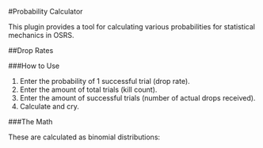 #Probability Calculator

This plugin provides a tool for calculating various probabilities for statistical mechanics in OSRS.

##Drop Rates

###How to Use

1. Enter the probability of 1 successful trial (drop rate).
2. Enter the amount of total trials (kill count).
3. Enter the amount of successful trials (number of actual drops received).
4. Calculate and cry.

###The Math

These are calculated as binomial distributions: